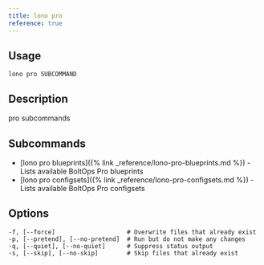 ```yaml
---
title: lono pro
reference: true
---
```


## Usage

    lono pro SUBCOMMAND

## Description

pro subcommands

## Subcommands

* [lono pro blueprints]({% link _reference/lono-pro-blueprints.md %}) - Lists available BoltOps Pro blueprints
* [lono pro configsets]({% link _reference/lono-pro-configsets.md %}) - Lists available BoltOps Pro configsets

## Options

```
-f, [--force]                    # Overwrite files that already exist
-p, [--pretend], [--no-pretend]  # Run but do not make any changes
-q, [--quiet], [--no-quiet]      # Suppress status output
-s, [--skip], [--no-skip]        # Skip files that already exist
```

